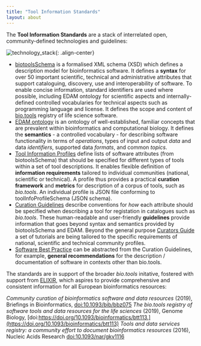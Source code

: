 ```yaml
---
title: "Tool Information Standards"
layout: about
---
```


The **Tool Information Standards** are a stack of interrelated open, community-defined technologies and guidelines:

![technology_stack]({{site.url}}/assets/images/technology_stack.png){: .align-center}

- [biotoolsSchema](https://github.com/bio-tools/biotoolsschema) is a formalised XML schema (XSD) which defines a description model for bioinformatics software. It defines a **syntax** for over 50 important scientific, technical and administrative attributes that support cataloguing, discovery, use and interoperability of software. To enable concise information, standard identifiers are used where possible, including EDAM ontology for scientific aspects and internally-defined controlled vocabularies for technical aspects such as programming language and license. It defines the scope and content of [bio.tools](https://bio.tools) registry of life science software.
- [EDAM ontology](https://github.com/edamontology/edamontology) is an ontology of well-established, familiar concepts that are prevalent within bioinformatics and computational biology. It defines the **semantics** - a controlled vocabulary - for describing software functionality in terms of *operations*, types of input and output *data* and data *identifiers*, supported data *formats*, and common *topics*.
- [Tool Information Profiles](http://github.com/bio-tools/tool-information-profile) define lists of software attributes (from biotoolsSchema) that should be specified for different types of tools within a set of tool descriptions. It enables flexible definition of **information requirements** tailored to individual communities (national, scientific or technical). A profile thus provides a practical **curation framework** and **metrics** for description of a corpus of tools, such as *bio.tools*. An individual profile is JSON file conforming to toolInfoProfileSchema (JSON schema). 
- [Curation Guidelines](http://biotools.readthedocs.io/en/latest/curators_guide.html) describe conventions for *how* each attribute should be specified when describing a tool for registation in catalogues such as *bio.tools*.  These human-readable and user-friendly **guidelines** provide information that goes beyond syntax and semantics provided by biotoolsSchema and EDAM. Beyond the general purpose [Curators Guide](https://biotools.readthedocs.io/en/latest/curators_guide.html) a set of tutorials are being tailored to the specific requirements of national, scientific and technical community profiles. 
- [Software Best Practice](https://elixir-europe.org/about-us/commissioned-services/software-best-practices) can be abstracted from the Curation Guidelines, for example, **general recommendations** for the description / documentation of software in contexts other than bio.tools.


The standards are in support of the broader *bio.tools* initative, fostered with support from [ELIXIR](https://elixir-europe.org/), which aspires to provide comprehensive and consistent information for all European bioinformatics resources:

*Community curation of bioinformatics software and data resources* (2019), Briefings in Bioinformatics, [doi:10.1093/bib/bbz075](https://doi.org/10.1093/bib/bbz075)
*The bio.tools registry of software tools and data resources for the life sciences* (2019), Genome Biology, [doi:https://doi.org/10.1093/bioinformatics/btt113.](https://doi.org/10.1093/bioinformatics/btt113)
*Tools and data services registry: a community effort to document bioinformatics resources* (2016), Nucleic Acids Research [doi:10.1093/nar/gkv1116](https://doi.org/10.1093/nar/gkv1116)

